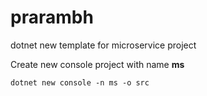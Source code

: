 # prarambh
dotnet new template for microservice project

Create new console project with name **ms**

```dotnet new console -n ms -o src```


